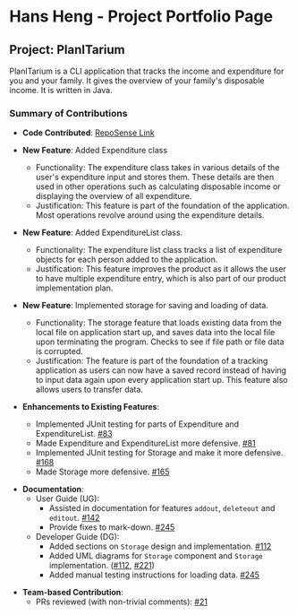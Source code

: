 # Hans Heng - Project Portfolio Page

## Project: PlanITarium

PlanITarium is a CLI application that tracks the income and expenditure for you and your family. It gives the
overview of your family's disposable income. It is written in Java.

### Summary of Contributions

* **Code
  Contributed**: [RepoSense Link](https://nus-cs2113-ay2122s2.github.io/tp-dashboard/?search=hanshenggit&breakdown=true&sort=groupTitle&sortWithin=title&since=2022-02-18&timeframe=commit&mergegroup=&groupSelect=groupByRepos&checkedFileTypes=docs~functional-code~test-code~other&tabOpen=true&tabType=authorship&tabAuthor=HansHengGit&tabRepo=AY2122S2-CS2113T-T10-2%2Ftp%5Bmaster%5D&authorshipIsMergeGroup=false&authorshipFileTypes=docs~functional-code~test-code&authorshipIsBinaryFileTypeChecked=false)

<p></p>

* **New Feature**: Added Expenditure class
  * Functionality: The expenditure class takes in various details of the user's expenditure input and stores them.
    These details are then used in other operations such as calculating disposable income or displaying the overview
    of all expenditure.
  * Justification: This feature is part of the foundation of the application. Most operations revolve around using
    the expenditure details.

* **New Feature**: Added ExpenditureList class.
  * Functionality: The expenditure list class tracks a list of expenditure objects for each person added to the
    application.
  * Justification: This feature improves the product as it allows the user to have multiple expenditure entry,
    which is also part of our product implementation plan.

* **New Feature**: Implemented storage for saving and loading of data.
  * Functionality: The storage feature that loads existing data from the local file on application start up, 
    and saves data into the local file upon terminating the program. Checks to see if file path or file data is
    corrupted.
  * Justification: The feature is part of the foundation of a tracking application as users can now have a saved 
    record instead of having to input data again upon every application start up. This feature also allows users
    to transfer data.

* **Enhancements to Existing Features**:
    * Implemented JUnit testing for parts of Expenditure and ExpenditureList. [#83](https://github.com/AY2122S2-CS2113T-T10-2/tp/pull/83/files)
    * Made Expenditure and ExpenditureList more defensive. [#81](https://github.com/AY2122S2-CS2113T-T10-2/tp/pull/81/files)
    * Implemented JUnit testing for Storage and make it more defensive. [#168](https://github.com/AY2122S2-CS2113T-T10-2/tp/pull/168/files)
    * Made Storage more defensive. [#165](https://github.com/AY2122S2-CS2113T-T10-2/tp/pull/165/files)

<p></p>

* **Documentation**:
    * User Guide (UG):
        * Assisted in documentation for features `addout`, `deleteout` and `editout`. [#142](https://github.com/AY2122S2-CS2113T-T10-2/tp/pull/142/files)
        * Provide fixes to mark-down. [#245](https://github.com/AY2122S2-CS2113T-T10-2/tp/pull/245/files)
    * Developer Guide (DG):
        * Added sections on `Storage` design and implementation. [#112](https://github.com/AY2122S2-CS2113T-T10-2/tp/pull/112)
        * Added UML diagrams for `Storage` component and `Storage` implementation. ([#112](https://github.com/AY2122S2-CS2113T-T10-2/tp/pull/112/files),
          [#221](https://github.com/AY2122S2-CS2113T-T10-2/tp/pull/221))
        * Added manual testing instructions for loading data. [#245](https://github.com/AY2122S2-CS2113T-T10-2/tp/pull/245/files)

<p></p>

* **Team-based Contribution**:
  * PRs reviewed (with non-trivial comments): [#21](https://github.com/AY2122S2-CS2113T-T10-2/tp/pull/21/files)
  